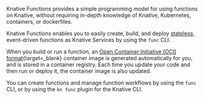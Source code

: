 <!-- Snippet used in the following topics:
- /docs/functions/README.md
-->
Knative Functions provides a simple programming model for using functions on Knative, without requiring in-depth knowledge of Knative, Kubernetes, containers, or dockerfiles.

Knative Functions enables you to easily create, build, and deploy [stateless](https://www.redhat.com/en/topics/cloud-native-apps/stateful-vs-stateless), event-driven functions as Knative Services by using the `func` CLI.

When you build or run a function, an [Open Container Initiative (OCI) format](https://opencontainers.org/about/overview/){target=_blank} container image is generated automatically for you, and is stored in a container registry. Each time you update your code and then run or deploy it, the container image is also updated.

You can create functions and manage function workflows by using the `func` CLI, or by using the `kn func` plugin for the Knative CLI.
